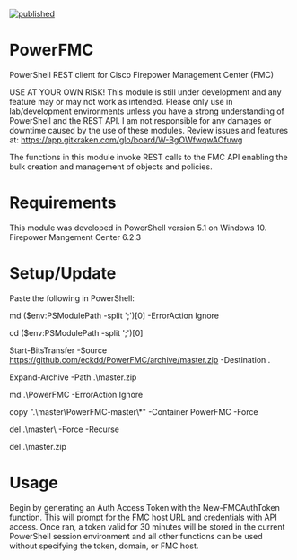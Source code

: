 [![published](https://static.production.devnetcloud.com/codeexchange/assets/images/devnet-published.svg)](https://developer.cisco.com/codeexchange/github/repo/eckdd/PowerFMC)

# PowerFMC
PowerShell REST client for Cisco Firepower Management Center (FMC)

USE AT YOUR OWN RISK! 
This module is still under development and any feature may or may not work as intended.
Please only use in lab/development environments unless you have a strong understanding of PowerShell and the REST API.
I am not responsible for any damages or downtime caused by the use of these modules. Review issues and features at: https://app.gitkraken.com/glo/board/W-BgOWfwqwAOfuwg

The functions in this module invoke REST calls to the FMC API enabling the bulk creation and management of objects and policies.

# Requirements
This module was developed in PowerShell version 5.1 on Windows 10.
Firepower Mangement Center 6.2.3

# Setup/Update

Paste the following in PowerShell:

md ($env:PSModulePath -split ';')[0] -ErrorAction Ignore

cd ($env:PSModulePath -split ';')[0]

Start-BitsTransfer -Source https://github.com/eckdd/PowerFMC/archive/master.zip -Destination .

Expand-Archive -Path .\master.zip

md .\PowerFMC -ErrorAction Ignore

copy ".\master\PowerFMC-master\\*" -Container PowerFMC -Force

del .\master\ -Force -Recurse

del .\master.zip

# Usage 

Begin by generating  an Auth Access Token with the New-FMCAuthToken function. This will prompt for the FMC host URL and credentials with API access. Once ran, a token valid for 30 minutes will be stored in the current PowerShell session environment and all other functions can be used without specifying the token, domain, or FMC host.
